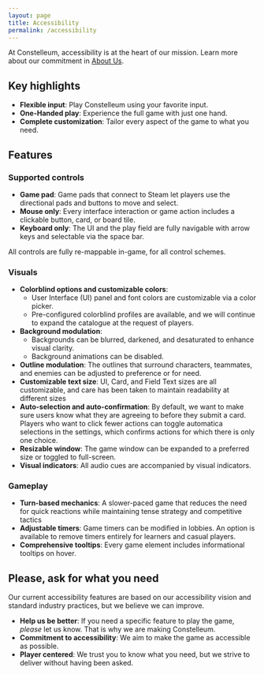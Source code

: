 ```yaml
---
layout: page
title: Accessibility
permalink: /accessibility
---
```


At Constelleum, accessibility is at the heart of our mission.
Learn more about our commitment in [About Us]({{site.base_url}}/about#the-idea).

## Key highlights

- **Flexible input**: Play Constelleum using your favorite input.
- **One-Handed play**: Experience the full game with just one hand.
- **Complete customization**: Tailor every aspect of the game
  to what you need.

## Features

### Supported controls

- **Game pad**: Game pads that connect to Steam let players use the
  directional pads and buttons to move and select.
- **Mouse only**: Every interface interaction or game action
  includes a clickable button, card, or board tile.
- **Keyboard only**: The UI and the play field are fully navigable
  with arrow keys and selectable via the space bar.

All controls are fully re-mappable in-game, for all control schemes.

### Visuals

- **Colorblind options and customizable colors**:
  - User Interface (UI) panel and font colors
    are customizable via a color picker.
  - Pre-configured colorblind profiles are available,
    and we will continue to expand the catalogue at the request of players.
- **Background modulation**:
  - Backgrounds can be blurred, darkened, and desaturated to enhance visual
  clarity.
  - Background animations can be disabled.
- **Outline modulation**:
  The outlines that surround characters, teammates, and enemies
  can be adjusted to preference or for need.
- **Customizable text size**: UI, Card, and Field Text sizes are all customizable,
    and care has been taken to maintain readability at different sizes
- **Auto-selection and auto-confirmation**:
  By default, we want to make sure users know what they are agreeing to before
  they submit a card.
  Players who want to click fewer actions can toggle
  automatica selections in the settings,
  which confirms actions for which there is only one choice.
- **Resizable window**: The game window can be expanded to a preferred size
  or toggled to full-screen.
- **Visual indicators**: All audio cues are accompanied by visual indicators.

### Gameplay

- **Turn-based mechanics**: A slower-paced game that reduces the need for
  quick reactions while maintaining tense strategy and competitive tactics
- **Adjustable timers**: Game timers can be modified in lobbies.
  An option is available to remove timers entirely
  for learners and casual players.
- **Comprehensive tooltips**:
  Every game element includes informational tooltips on hover.

## Please, ask for what you need

Our current accessibility features are based on our accessibility vision
and standard industry practices,
but we believe we can improve.

- **Help us be better**: If you need a specific feature to play the game,
  *please* let us know.
  That is why we are making Constelleum.
- **Commitment to accessibility**:
  We aim to make the game as accessible as possible.
- **Player centered**: We trust you to know what you need,
  but we strive to deliver without having been asked.
